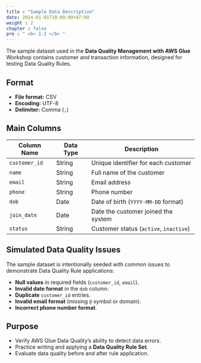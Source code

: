 ```yaml
---
title : "Sample Data Description"
date: 2024-01-01T10:00:00+07:00
weight : 2
chapter : false
pre : " <b> 1.2 </b> "
---
```


The sample dataset used in the **Data Quality Management with AWS Glue** Workshop contains customer and transaction information, designed for testing Data Quality Rules.

## Format
- **File format:** CSV  
- **Encoding:** UTF-8  
- **Delimiter:** Comma (`,`)  

## Main Columns
| Column Name   | Data Type | Description |
|---------------|-----------|-------------|
| `customer_id` | String    | Unique identifier for each customer |
| `name`        | String    | Full name of the customer |
| `email`       | String    | Email address |
| `phone`       | String    | Phone number |
| `dob`         | Date      | Date of birth (`YYYY-MM-DD` format) |
| `join_date`   | Date      | Date the customer joined the system |
| `status`      | String    | Customer status (`active`, `inactive`) |

## Simulated Data Quality Issues
The sample dataset is intentionally seeded with common issues to demonstrate Data Quality Rule applications:
- **Null values** in required fields (`customer_id`, `email`).
- **Invalid date format** in the `dob` column.
- **Duplicate** `customer_id` entries.
- **Invalid email format** (missing `@` symbol or domain).
- **Incorrect phone number format**.

## Purpose
- Verify AWS Glue Data Quality’s ability to detect data errors.
- Practice writing and applying a **Data Quality Rule Set**.
- Evaluate data quality before and after rule application.
